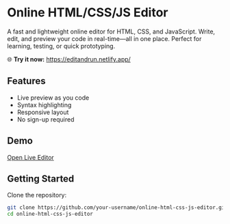 # Online HTML/CSS/JS Editor

A fast and lightweight online editor for HTML, CSS, and JavaScript. Write, edit, and preview your code in real-time—all in one place. Perfect for learning, testing, or quick prototyping.

🌐 **Try it now:** https://editandrun.netlify.app/

## Features

- Live preview as you code
- Syntax highlighting
- Responsive layout
- No sign-up required

## Demo

[Open Live Editor](https://your-website-link.com)

## Getting Started

Clone the repository:

```bash
git clone https://github.com/your-username/online-html-css-js-editor.git
cd online-html-css-js-editor
